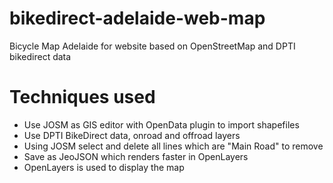 bikedirect-adelaide-web-map
===========================

Bicycle Map Adelaide for website based on OpenStreetMap and DPTI bikedirect data

Techniques used
===============
* Use JOSM as GIS editor with OpenData plugin to import shapefiles
* Use DPTI BikeDirect data, onroad and offroad layers
* Using JOSM select and delete all lines which are "Main Road" to remove
* Save as JeoJSON which renders faster in OpenLayers
* OpenLayers is used to display the map
